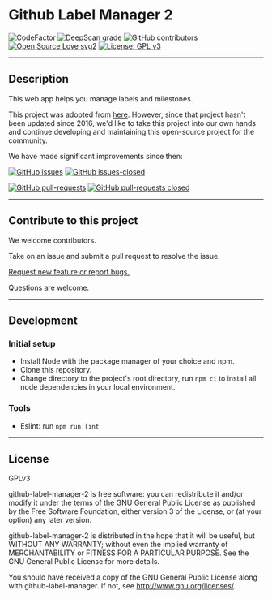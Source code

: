# Github Label Manager 2

[![CodeFactor](https://www.codefactor.io/repository/github/badwater-apps/github-label-manager-2/badge)](https://www.codefactor.io/repository/github/badwater-apps/github-label-manager-2)
[![DeepScan grade](https://deepscan.io/api/teams/9440/projects/11965/branches/179826/badge/grade.svg)](https://deepscan.io/dashboard#view=project&tid=9440&pid=11965&bid=179826)
[![GitHub contributors](https://img.shields.io/github/contributors/Badwater-Apps/github-label-manager-2.svg)](https://GitHub.com/Badwater-Apps/github-label-manager-2/graphs/contributors/)
[![Open Source Love svg2](https://badges.frapsoft.com/os/v2/open-source.svg?v=103)](https://github.com/ellerbrock/open-source-badges/)
[![License: GPL v3](https://img.shields.io/badge/License-GPLv3-blue.svg)](https://www.gnu.org/licenses/gpl-3.0)

***

## Description

This web app helps you manage labels and milestones.

This project was adopted from [here](https://github.com/destan/github-label-manager). However, since that project hasn't been updated since 2016, we'd like to take this project into our own hands and continue developing and maintaining this open-source project for the community.

We have made significant improvements since then:

[![GitHub issues](https://img.shields.io/github/issues/Badwater-Apps/github-label-manager-2.svg)](https://GitHub.com/Badwater-Apps/github-label-manager-2/issues/)
[![GitHub issues-closed](https://img.shields.io/github/issues-closed/Badwater-Apps/github-label-manager-2.svg)](https://GitHub.com/Badwater-Apps/github-label-manager-2/issues?q=is%3Aissue+is%3Aclosed)

[![GitHub pull-requests](https://img.shields.io/github/issues-pr/Badwater-Apps/github-label-manager-2.svg)](https://GitHub.com/Badwater-Apps/github-label-manager-2/pull/)
[![GitHub pull-requests closed](https://img.shields.io/github/issues-pr-closed/Badwater-Apps/github-label-manager-2.svg)](https://GitHub.com/Badwater-Apps/github-label-manager-2/pull/)

***

## Contribute to this project

We welcome contributors.

Take on an issue and submit a pull request to resolve the issue.

[Request new feature or report bugs.](https://github.com/Badwater-Apps/github-label-manager-2/issues)

Questions are welcome.

***

## Development

### Initial setup

- Install Node with the package manager of your choice and npm.
- Clone this repository.
- Change directory to the project's root directory, run `npm ci` to install all node dependencies in your local environment.

### Tools

- Eslint: run `npm run lint`

***

## License

GPLv3	

github-label-manager-2 is free software: you can redistribute it and/or modify
it under the terms of the GNU General Public License as published by
the Free Software Foundation, either version 3 of the License, or
(at your option) any later version.

github-label-manager-2 is distributed in the hope that it will be useful,
but WITHOUT ANY WARRANTY; without even the implied warranty of
MERCHANTABILITY or FITNESS FOR A PARTICULAR PURPOSE.  See the
GNU General Public License for more details.

You should have received a copy of the GNU General Public License
along with github-label-manager.  If not, see <http://www.gnu.org/licenses/>.
